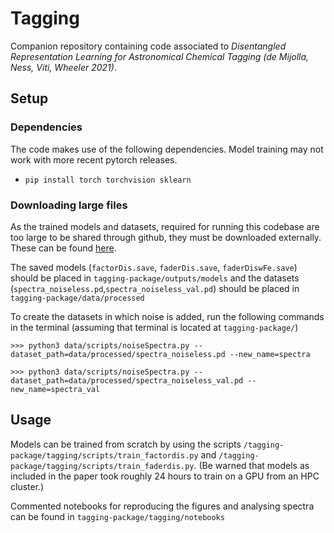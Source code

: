# Tagging

Companion repository containing code associated to  *Disentangled Representation Learning for Astronomical Chemical Tagging (de Mijolla, Ness, Viti, Wheeler 2021)*.
## Setup
### Dependencies
The code makes use of the following dependencies. Model training may not work with more recent pytorch releases.
* ```pip install torch torchvision sklearn```

### Downloading large files
As the trained models and datasets, required for running this codebase are too large to be shared through github, they must be downloaded externally. These can be found [here](https://drive.google.com/drive/u/1/folders/1pJvW3TMlgSByYqJtzRzgtIIlj62DoGFB).

The saved models (```factorDis.save```, ```faderDis.save```, ```faderDiswFe.save```) should be placed in ```tagging-package/outputs/models``` and the datasets (```spectra_noiseless.pd```,```spectra_noiseless_val.pd```) should be placed in ```tagging-package/data/processed```

To create the datasets in which noise is added, run the following commands in the terminal (assuming that terminal is located at ```tagging-package/```)
```
>>> python3 data/scripts/noiseSpectra.py --dataset_path=data/processed/spectra_noiseless.pd --new_name=spectra

>>> python3 data/scripts/noiseSpectra.py --dataset_path=data/processed/spectra_noiseless_val.pd --new_name=spectra_val
```

## Usage

Models can be trained from scratch by using the scripts ```/tagging-package/tagging/scripts/train_factordis.py``` and ```/tagging-package/tagging/scripts/train_faderdis.py```. (Be warned that models as included in the paper took roughly 24 hours to train on a GPU from an HPC cluster.)

Commented notebooks for reproducing the figures and analysing spectra can be found in ```tagging-package/tagging/notebooks```

